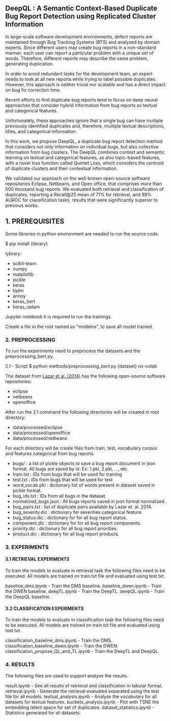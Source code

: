 ## DeepQL : A Semantic Context-Based Duplicate Bug Report Detection using Replicated Cluster Information

In large-scale software development environments, defect reports are maintained through Bug Tracking Systems (BTS) and analyzed by domain experts. Since different users may create bug reports in a non-standard manner, each user can report a particular problem with a unique set of words. Therefore, different reports may describe the same problem, generating duplication. 


 In order to avoid redundant tasks for the development team, an expert needs to look at all new reports while trying to label possible duplicates. However, this approach is neither trivial nor scalable and has a direct impact on bug fix correction time. 
 
 
 Recent efforts to find duplicate bug reports tend to focus on deep neural approaches that consider hybrid information from bug reports as textual and categorical features.
 
 
 Unfortunately, these approaches ignore that a single bug can have multiple previously identified duplicates and, therefore, multiple textual descriptions, titles, and categorical information.
 
 
 In this work, we propose DeepQL, a duplicate bug report detection method that considers not only information on individual bugs, but also collective information from bug clusters. The DeepQL combines context and semantic learning on textual and categorical features, as also topic-based features, with a novel loss function called Quintet Loss, which considers the centroid of duplicate clusters and their contextual information.
 
 
 We validated our approach on the well-known open-source software repositories Eclipse, Netbeans, and Open office, that comprises more than 500 thousand bug reports. We evaluated both retrieval and classification of duplicates, reporting a Recall@25 mean of 71% for retrieval, and 99% AUROC for classification tasks, results that were significantly superior to previous works.

## 1. PREREQUISITES

Some libraries in python environment are needed to run the source code.

$ pip install {library}

lybrary:
- scikit-learn
- numpy
- matplotlib
- pickle
- keras
- tqdm
- annoy
- keras_bert
- keras_radam

Jupyter notebook it is required to run the trainings.

Create a file in the root named as "modelos", to save all model trained.

### 2. PREPROCESSING

To run the experiments need to preprocess the datasets and the preprocessing_bert.py.

2.1 - Script
$ python methods/preprocessing_bert.py {dataset} no-colab

The dataset from [Lazar et al. (2014)](http://alazar.people.ysu.edu/msr14data/) has the following open-source software repositories:
- eclipse
- netbeans
- openoffice

After run the 2.1 command the following directories will be created in root directory:

- data/processed/eclipse
- data/processed/openoffice
- data/processed/netbeans

For each directory will be create files from train, test, vocabulary corpus and features categorical from bug reports.

- bugs/ : a list of pickle objects to save a bug report document in json format. All bugs are saved by id. Ex: 1.pkl, 2.pkl, ..., etc.
- train.txt : IDs from bugs that will be used for training
- test.txt : IDs from bugs that will be used for test
- word_vocab.pkl : dictionary list of words present in dataset saved in pickle format.
- bug_ids.txt : IDs from all bugs in the dataset.
- normalized_bugs.json : All bugs reports saved in json format normalized.
- bug_pairs.txt : list of duplicate pairs available by Lazar et. al. 2014.
- bug_severity.dic : dictionary for severities categorical feature.
- bug_status.dic : dictionary for for all bug report status.
- component.dic : dictionary for for all bug report components.
- priority.dic : dictionary for all bug report priorities.
- product.dic : dictionary for all bug report products.


### 3. EXPERIMENTS

#### 3.1 RETRIEVAL EXPERIMENTS ##

To train the models to evaluate in retrieval task the following files need to be executed. All models are trained
on train.txt file and evaluated using test.txt.

baseline_dms.ipynb - Train the DMS baseline.
baseline_dwen.ipynb - Train the DWEN baseline.
deepTL.ipynb - Train the DeepTL.
deepQL.ipynb - Train the DeepQL baseline.

#### 3.2 CLASSIFICATION EXPERIMENTS

To train the models to evaluate in classification task the following files need to be executed. All models are trained
on train.txt file and evaluated using test.txt.

classification_baseline_dms.ipynb - Train the DMS.
classification_baseline_dwen.ipynb -  Train the DWEN.
classification_propose_QL_and_TL.ipynb - Train the DeepTL and DeepQL.

### 4. RESULTS

The following files are used to support analyse the results.

result.ipynb - See all results of retrieval and classification in tabular format.
retrieval.ipynb - Generate the retrieval evaluated separated using the test file for all models.
textual_analysis.ipynb - Analyse the vocabulary for all datasets for textual features.
buckets_analysis.ipynb - Plot with TSNE the embedding latent space for set of duplicates.
dataset_statistics.ipynb - Statistics generated for all datasets.
